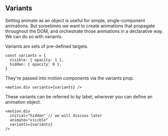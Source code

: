 ## Variants

Setting animate as an object is useful for simple, single-component animations. But sometimes we want to create animations that propagate throughout the DOM, and orchestrate those animations in a declarative way. We can do so with variants.

Variants are sets of pre-defined targets.

```
const variants = {
  visible: { opacity: 1 },
  hidden: { opacity: 0 },
}
```

They're passed into motion components via the variants prop.

```
<motion.div variants={variants} />
```

These variants can be referred to by label, wherever you can define an animation object.

```
<motion.div
  initial="hidden" // we will discuss later
  animate="visible"
  variants={variants}
/>
```

